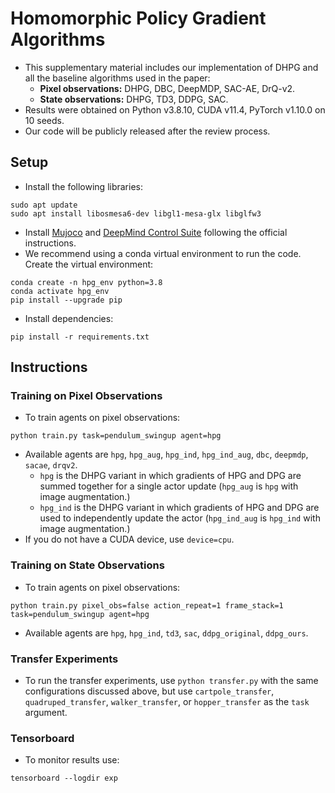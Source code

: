# Homomorphic Policy Gradient Algorithms
* This supplementary material includes our implementation of DHPG and all 
the baseline algorithms used in the paper: 
  * **Pixel observations:** DHPG, DBC, DeepMDP, SAC-AE, DrQ-v2.
  * **State observations:** DHPG, TD3, DDPG, SAC.
* Results were obtained on Python v3.8.10, CUDA v11.4, PyTorch v1.10.0 on 10 seeds.
* Our code will be publicly released after the review process. 

## Setup
* Install the following libraries:
```commandline
sudo apt update
sudo apt install libosmesa6-dev libgl1-mesa-glx libglfw3
```
* Install [Mujoco](https://github.com/deepmind/mujoco) and [DeepMind Control Suite](https://github.com/deepmind/dm_control)
following the official instructions.
* We recommend using a conda virtual environment to run the code.
Create the virtual environment:
```commandline
conda create -n hpg_env python=3.8
conda activate hpg_env
pip install --upgrade pip
```
* Install dependencies:
```commandline
pip install -r requirements.txt
````

## Instructions
### Training on Pixel Observations
* To train agents on pixel observations:
```commandline
python train.py task=pendulum_swingup agent=hpg 
```
* Available agents are `hpg`, `hpg_aug`, `hpg_ind`, `hpg_ind_aug`, 
`dbc`, `deepmdp`, `sacae`, `drqv2`.
  * `hpg` is the DHPG variant in which gradients of HPG and DPG are summed 
  together for a single actor update (`hpg_aug` is `hpg` with image augmentation.) 
  * `hpg_ind` is the DHPG variant in which gradients of HPG and DPG are 
   used to independently update the actor (`hpg_ind_aug` is `hpg_ind` with image augmentation.)   
* If you do not have a CUDA device, use `device=cpu`.

### Training on State Observations
* To train agents on pixel observations:
```commandline
python train.py pixel_obs=false action_repeat=1 frame_stack=1 task=pendulum_swingup agent=hpg 
```
* Available agents are `hpg`, `hpg_ind`, `td3`, `sac`, `ddpg_original`, `ddpg_ours`.

### Transfer Experiments
* To run the transfer experiments, use `python transfer.py` with the same configurations discussed above, 
but use `cartpole_transfer`, `quadruped_transfer`, `walker_transfer`, or `hopper_transfer` as the `task` argument.

### Tensorboard
* To monitor results use:
```commandline
tensorboard --logdir exp
```